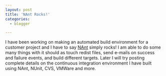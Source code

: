 ```yaml
---
layout: post
title: 'NAnt Rocks!'
categories:
  - blogger

---
```


I have been working on making an automated build environment for a customer project and I have to say <a href="http://nant.sf.net/">NAnt</a> simply rocks!  I am able to do some many things with it should as touch redist files, send e-mails on success and failure events, and build different targets.  Later I will try posting complete details on the continuous integration environment I have built using NAnt, NUnit, CVS, VMWare and more.<br /><br /><br />
